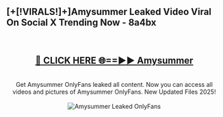 <h2>[+[!VIRALS!]+]Amysummer Leaked Video Viral On Social X Trending Now - 8a4bx</h2>
<br>
<div align="center">
<h2><a href="https://libra.edu.pl?Amysummer" rel="nofollow">🔴 CLICK HERE 🌐==►► Amysummer</a></h2>
<br>
Get Amysummer OnlyFans leaked all content. Now you can access all videos and pictures of Amysummer OnlyFans. New Updated Files 2025!
<br>
<br>
<a href="https://libra.edu.pl?Amysummer" rel="nofollow" data-target="animated-image.originalLink"><img src="https://i.ibb.co.com/WyWwxjT/player-gif2.gif" alt="Amysummer Leaked OnlyFans" style="max-width: 100%; display: inline-block;" data-target="animated-image.originalImage"></a>
</div>
<br>
